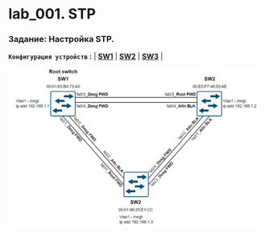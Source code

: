 # lab_001. STP

###  Задание: Настройка STP.

**`Конфигурация устройств` :**   | **[SW1](config/SW1)** | **[SW2](config/SW2)** | **[SW3](config/SW)** |




![](https://github.com/gerasev1992/otus_NEP_24-25/blob/main/labs/lab002/lab002_scheme.png)
